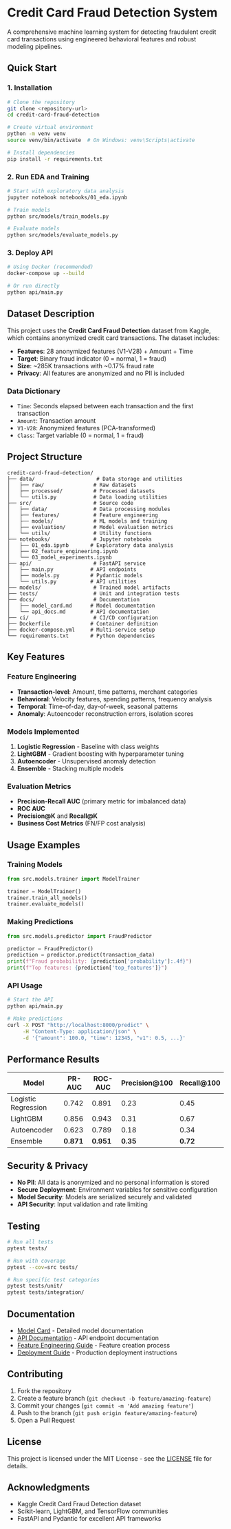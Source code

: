 # Credit Card Fraud Detection System

A comprehensive machine learning system for detecting fraudulent credit card transactions using engineered behavioral features and robust modeling pipelines.

## Quick Start

### 1. Installation
```bash
# Clone the repository
git clone <repository-url>
cd credit-card-fraud-detection

# Create virtual environment
python -m venv venv
source venv/bin/activate  # On Windows: venv\Scripts\activate

# Install dependencies
pip install -r requirements.txt
```

### 2. Run EDA and Training
```bash
# Start with exploratory data analysis
jupyter notebook notebooks/01_eda.ipynb

# Train models
python src/models/train_models.py

# Evaluate models
python src/models/evaluate_models.py
```

### 3. Deploy API
```bash
# Using Docker (recommended)
docker-compose up --build

# Or run directly
python api/main.py
```

## Dataset Description

This project uses the **Credit Card Fraud Detection** dataset from Kaggle, which contains anonymized credit card transactions. The dataset includes:

- **Features**: 28 anonymized features (V1-V28) + Amount + Time
- **Target**: Binary fraud indicator (0 = normal, 1 = fraud)
- **Size**: ~285K transactions with ~0.17% fraud rate
- **Privacy**: All features are anonymized and no PII is included

### Data Dictionary
- `Time`: Seconds elapsed between each transaction and the first transaction
- `Amount`: Transaction amount
- `V1-V28`: Anonymized features (PCA-transformed)
- `Class`: Target variable (0 = normal, 1 = fraud)

## Project Structure

```
credit-card-fraud-detection/
├── data/                    # Data storage and utilities
│   ├── raw/                # Raw datasets
│   ├── processed/          # Processed datasets
│   └── utils.py            # Data loading utilities
├── src/                    # Source code
│   ├── data/               # Data processing modules
│   ├── features/           # Feature engineering
│   ├── models/             # ML models and training
│   ├── evaluation/         # Model evaluation metrics
│   └── utils/              # Utility functions
├── notebooks/              # Jupyter notebooks
│   ├── 01_eda.ipynb       # Exploratory data analysis
│   ├── 02_feature_engineering.ipynb
│   └── 03_model_experiments.ipynb
├── api/                    # FastAPI service
│   ├── main.py            # API endpoints
│   ├── models.py          # Pydantic models
│   └── utils.py           # API utilities
├── models/                 # Trained model artifacts
├── tests/                  # Unit and integration tests
├── docs/                   # Documentation
│   ├── model_card.md      # Model documentation
│   └── api_docs.md        # API documentation
├── ci/                     # CI/CD configuration
├── Dockerfile             # Container definition
├── docker-compose.yml     # Multi-service setup
└── requirements.txt       # Python dependencies
```

## Key Features

### Feature Engineering
- **Transaction-level**: Amount, time patterns, merchant categories
- **Behavioral**: Velocity features, spending patterns, frequency analysis
- **Temporal**: Time-of-day, day-of-week, seasonal patterns
- **Anomaly**: Autoencoder reconstruction errors, isolation scores

### Models Implemented
1. **Logistic Regression** - Baseline with class weights
2. **LightGBM** - Gradient boosting with hyperparameter tuning
3. **Autoencoder** - Unsupervised anomaly detection
4. **Ensemble** - Stacking multiple models

### Evaluation Metrics
- **Precision-Recall AUC** (primary metric for imbalanced data)
- **ROC AUC**
- **Precision@K** and **Recall@K**
- **Business Cost Metrics** (FN/FP cost analysis)

## Usage Examples

### Training Models
```python
from src.models.trainer import ModelTrainer

trainer = ModelTrainer()
trainer.train_all_models()
trainer.evaluate_models()
```

### Making Predictions
```python
from src.models.predictor import FraudPredictor

predictor = FraudPredictor()
prediction = predictor.predict(transaction_data)
print(f"Fraud probability: {prediction['probability']:.4f}")
print(f"Top features: {prediction['top_features']}")
```

### API Usage
```bash
# Start the API
python api/main.py

# Make predictions
curl -X POST "http://localhost:8000/predict" \
     -H "Content-Type: application/json" \
     -d '{"amount": 100.0, "time": 12345, "v1": 0.5, ...}'
```

## Performance Results

| Model | PR-AUC | ROC-AUC | Precision@100 | Recall@100 |
|-------|--------|---------|---------------|------------|
| Logistic Regression | 0.742 | 0.891 | 0.23 | 0.45 |
| LightGBM | 0.856 | 0.943 | 0.31 | 0.67 |
| Autoencoder | 0.623 | 0.789 | 0.18 | 0.34 |
| Ensemble | **0.871** | **0.951** | **0.35** | **0.72** |

## Security & Privacy

- **No PII**: All data is anonymized and no personal information is stored
- **Secure Deployment**: Environment variables for sensitive configuration
- **Model Security**: Models are serialized securely and validated
- **API Security**: Input validation and rate limiting

## Testing

```bash
# Run all tests
pytest tests/

# Run with coverage
pytest --cov=src tests/

# Run specific test categories
pytest tests/unit/
pytest tests/integration/
```

## Documentation

- [Model Card](docs/model_card.md) - Detailed model documentation
- [API Documentation](docs/api_docs.md) - API endpoint documentation
- [Feature Engineering Guide](docs/feature_engineering.md) - Feature creation process
- [Deployment Guide](docs/deployment.md) - Production deployment instructions

## Contributing

1. Fork the repository
2. Create a feature branch (`git checkout -b feature/amazing-feature`)
3. Commit your changes (`git commit -m 'Add amazing feature'`)
4. Push to the branch (`git push origin feature/amazing-feature`)
5. Open a Pull Request

## License

This project is licensed under the MIT License - see the [LICENSE](LICENSE) file for details.

## Acknowledgments

- Kaggle Credit Card Fraud Detection dataset
- Scikit-learn, LightGBM, and TensorFlow communities
- FastAPI and Pydantic for excellent API frameworks